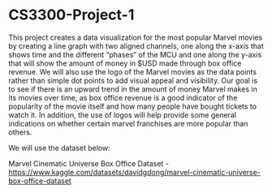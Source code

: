 # CS3300-Project-1

This project creates a data visualization for the most popular Marvel movies by creating a line graph with two aligned channels, one along the x-axis that shows time and the different “phases” of the MCU and one along the y-axis that will show the amount of money in $USD made through box office revenue. We will also use the logo of the Marvel movies as the data points rather than simple dot points to add visual appeal and visibility. Our goal is to see if there is an upward trend in the amount of money Marvel makes in its movies over time, as box office revenue is a good indicator of the popularity of the movie itself and how many people have bought tickets to watch it. In addition, the use of logos will help provide some general indications on whether certain marvel franchises are more popular than others. 


We will use the dataset below:

Marvel Cinematic Universe Box Office Dataset - https://www.kaggle.com/datasets/davidgdong/marvel-cinematic-universe-box-office-dataset
